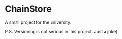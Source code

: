 # ChainStore
A small project for the university.

P.S. Versioning is not serious in this project. Just a joke)
